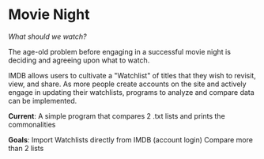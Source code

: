 # Movie Night
*What should we watch?*

The age-old problem before engaging in a successful movie night is deciding and agreeing upon what to watch.

IMDB allows users to cultivate a "Watchlist" of titles that they wish to revisit, view, and share.
As more people create accounts on the site and actively engage in updating their watchlists, programs to analyze and compare data can be implemented. 

**Current**:  A simple program that compares 2 .txt lists and prints the commonalities

**Goals**:    Import Watchlists directly from IMDB (account login)
              Compare more than 2 lists
